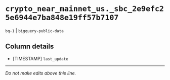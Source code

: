 # `crypto_near_mainnet_us._sbc_2e9efc25e6944e7ba848e19ff57b7107`
`bq-1` | `bigquery-public-data`

## Column details
* [TIMESTAMP] `last_update`

-------------------------------------------------------------------------------
*Do not make edits above this line.*
